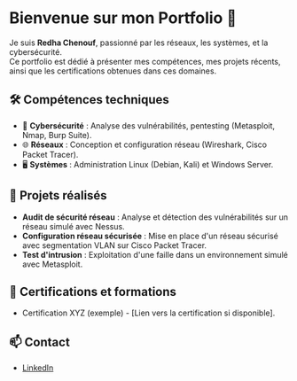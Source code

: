 # Bienvenue sur mon Portfolio 👋

Je suis **Redha Chenouf**, passionné par les réseaux, les systèmes, et la cybersécurité.  
Ce portfolio est dédié à présenter mes compétences, mes projets récents, ainsi que les certifications obtenues dans ces domaines.

## 🛠️ Compétences techniques
- 🔐 **Cybersécurité** : Analyse des vulnérabilités, pentesting (Metasploit, Nmap, Burp Suite).  
- 🌐 **Réseaux** : Conception et configuration réseau (Wireshark, Cisco Packet Tracer).  
- 🖥️ **Systèmes** : Administration Linux (Debian, Kali) et Windows Server.

## 📂 Projets réalisés
- **Audit de sécurité réseau** : Analyse et détection des vulnérabilités sur un réseau simulé avec Nessus.  
- **Configuration réseau sécurisée** : Mise en place d'un réseau sécurisé avec segmentation VLAN sur Cisco Packet Tracer.  
- **Test d'intrusion** : Exploitation d'une faille dans un environnement simulé avec Metasploit.

## 📜 Certifications et formations
- Certification XYZ (exemple) - [Lien vers la certification si disponible].

## 📫 Contact
- [LinkedIn](https://www.linkedin.com/in/redha-c-75187032a/)  
